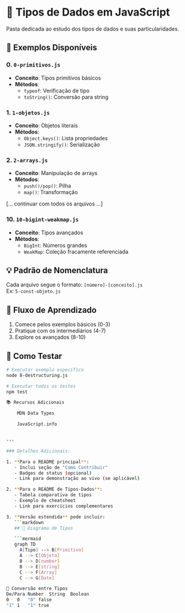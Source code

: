 # 📌 Tipos de Dados em JavaScript

Pasta dedicada ao estudo dos tipos de dados e suas particularidades.

## 🧩 Exemplos Disponíveis

### 0. `0-primitivos.js`
- **Conceito**: Tipos primitivos básicos
- **Métodos**:
  - `typeof`: Verificação de tipo
  - `toString()`: Conversão para string

### 1. `1-objetos.js`
- **Conceito**: Objetos literais
- **Métodos**:
  - `Object.keys()`: Lista propriedades
  - `JSON.stringify()`: Serialização

### 2. `2-arrays.js`
- **Conceito**: Manipulação de arrays
- **Métodos**:
  - `push()/pop()`: Pilha
  - `map()`: Transformação

[... continuar com todos os arquivos ...]

### 10. `10-bigint-weakmap.js`
- **Conceito**: Tipos avançados
- **Métodos**:
  - `BigInt`: Números grandes
  - `WeakMap`: Coleção fracamente referenciada

## 💡 Padrão de Nomenclatura

Cada arquivo segue o formato:
`[número]-[conceito].js`  
Ex: `5-const-objeto.js`

## 🚦 Fluxo de Aprendizado

1. Comece pelos exemplos básicos (0-3)
2. Pratique com os intermediários (4-7)
3. Explore os avançados (8-10)

## 🧪 Como Testar

```bash
# Executar exemplo específico
node 8-destructuring.js

# Executar todos os testes
npm test

📚 Recursos Adicionais

    MDN Data Types

    JavaScript.info


---

### Detalhes Adicionais:

1. **Para o README principal**:
   - Inclui seção de "Como Contribuir"
   - Badges de status (opcional)
   - Link para demonstração ao vivo (se aplicável)

2. **Para o README de Tipos-Dados**:
   - Tabela comparativa de tipos
   - Exemplo de cheatsheet
   - Link para exercícios complementares

3. **Versão estendida** pode incluir:
   ```markdown
   ## 🎯 Diagrama de Tipos

   ```mermaid
   graph TD
     A[Tipo] --> B[Primitivo]
     A --> C[Objeto]
     B --> D[number]
     B --> E[string]
     C --> F[Array]
     C --> G[Date]

🔄 Conversão entre Tipos
De/Para	Number	String	Boolean
0	0	"0"	false
"1"	1	"1"	true